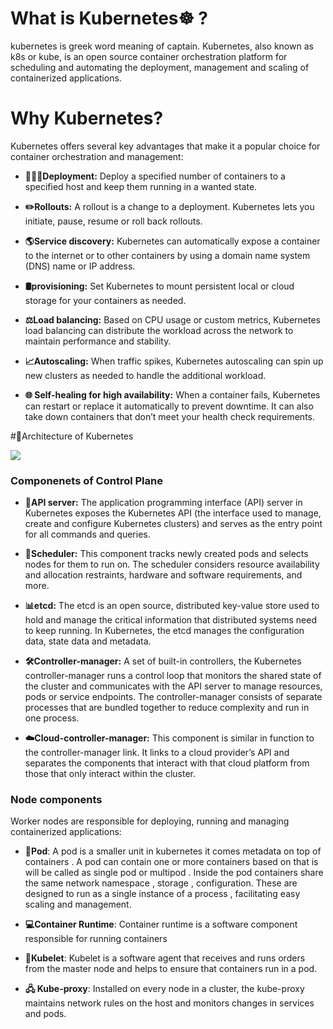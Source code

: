 # What is Kubernetes☸️ ?
kubernetes is greek word meaning of captain.
Kubernetes, also known as k8s or kube, is an open source container orchestration platform for scheduling and automating the deployment, management and scaling of containerized applications.

# Why Kubernetes?
Kubernetes offers several key advantages that make it a popular choice for container orchestration and management:
- **🧑🏻‍💻Deployment:**
Deploy a specified number of containers to a specified host and keep them running in a wanted state.

- **✏️Rollouts:**
A rollout is a change to a deployment. Kubernetes lets you initiate, pause, resume or roll back rollouts.

- **🌎Service discovery:**
Kubernetes can automatically expose a container to the internet or to other containers by using a domain name system (DNS) name or IP address.

- **🛢️provisioning:**
Set Kubernetes to mount persistent local or cloud storage for your containers as needed.

- **⚖️Load balancing:**
Based on CPU usage or custom metrics, Kubernetes load balancing can distribute the workload across the network to maintain performance and stability. 

- **📈Autoscaling:**
When traffic spikes, Kubernetes autoscaling can spin up new clusters as needed to handle the additional workload.

- **🌐 Self-healing for high availability:**
When a container fails, Kubernetes can restart or replace it automatically to prevent downtime. It can also take down containers that don’t meet your health check requirements.



#📐Architecture of Kubernetes

<img src="https://media.geeksforgeeks.org/wp-content/uploads/20231227123323/Kubernetes-Architecture.png" />

### Componenets of Control Plane
- **🤖API server:** The application programming interface (API) server in Kubernetes exposes the Kubernetes API (the interface used to manage, create and configure Kubernetes clusters) and serves as the entry point for all commands and queries.

- **📅Scheduler:** This component tracks newly created pods and selects nodes for them to run on. The scheduler considers resource availability and allocation restraints, hardware and software requirements, and more. 

- **📊etcd:** The etcd is an open source, distributed key-value store used to hold and manage the critical information that distributed systems need to keep running. In Kubernetes, the etcd manages the configuration data, state data and metadata.

- **🛠️Controller-manager:** A set of built-in controllers, the Kubernetes controller-manager runs a control loop that monitors the shared state of the cluster and communicates with the API server to manage resources, pods or service endpoints. The controller-manager consists of separate processes that are bundled together to reduce complexity and run in one process. 

- **☁️Cloud-controller-manager:** This component is similar in function to the controller-manager link. It links to a cloud provider’s API and separates the components that interact with that cloud platform from those that only interact within the cluster.

### Node components
Worker nodes are responsible for deploying, running and managing containerized applications:

- **🤖Pod**: A pod is a smaller unit in kubernetes it comes metadata on top of containers . A pod can contain one or more containers based on that is will be called as single pod or multipod . Inside the pod containers share the same network namespace , storage , configuration. These are designed to run as a single instance of a process , facilitating easy scaling and management.
- **💻Container Runtime**: Container runtime is a software component responsible for running containers
- **🔀Kubelet**: Kubelet is a software agent that receives and runs orders from the master node and helps to ensure that containers run in a pod. 

- **🖧 Kube-proxy**: Installed on every node in a cluster, the kube-proxy maintains network rules on the host and monitors changes in services and pods. 

